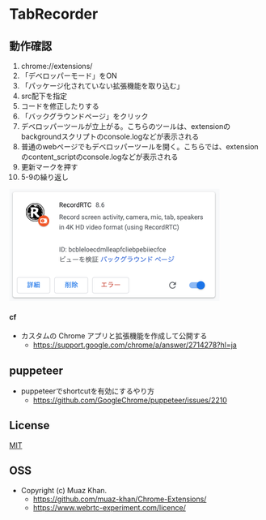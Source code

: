 # TabRecorder


## 動作確認

1. chrome://extensions/
2. 「デベロッパーモード」をON
3. 「パッケージ化されていない拡張機能を取り込む」
4. src配下を指定
5. コードを修正したりする
6. 「バックグラウンドページ」をクリック
7. デベロッパーツールが立上がる。こちらのツールは、extensionのbackgroundスクリプトのconsole.logなどが表示される
8. 普通のwebページでもデベロッパーツールを開く。こちらでは、extensionのcontent_scriptのconsole.logなどが表示される
9. 更新マークを押す
10. 5-9の繰り返し

![image](./img/extensions.png)


#### cf

+ カスタムの Chrome アプリと拡張機能を作成して公開する
  - https://support.google.com/chrome/a/answer/2714278?hl=ja

## puppeteer

+ puppeteerでshortcutを有効にするやり方
  - https://github.com/GoogleChrome/puppeteer/issues/2210


## License

[MIT](./LICENSE)

## OSS

+ Copyright (c) Muaz Khan.
  - https://github.com/muaz-khan/Chrome-Extensions/
  - https://www.webrtc-experiment.com/licence/
